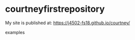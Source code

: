 # courtneyfirstrepository

My site is published at: https://j4502-fs18.github.io/courtney/

examples
